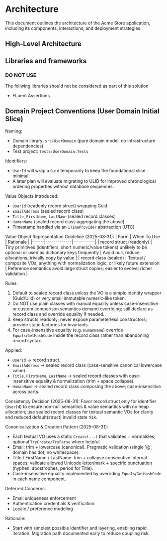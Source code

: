 # Architecture

This document outlines the architecture of the Acme Store application, including its components, interactions, and deployment strategies.

## High-Level Architecture



## Libraries and frameworks

### DO NOT USE
The follwing libraries should not be considered as part of this solution
- FLuent Assertions

## Domain Project Conventions (User Domain Initial Slice)
Naming:
- Domain library: `src/UserDomain` (pure domain model, no infrastructure dependencies)
- Test project: `tests/UserDomain.Tests`

Identifiers:
- `UserId` will wrap a `Guid` temporarily to keep the foundational slice minimal.
- A later plan will evaluate migrating to ULID for improved chronological ordering properties without database sequences.

Value Objects Introduced:
- `UserId` (readonly record struct) wrapping Guid
- `EmailAddress` (sealed record class)
- `Title`, `FirstName`, `LastName` (sealed record classes)
- `HumanName` (sealed record class aggregating the above)
- Timestamp handled via an `ITimeProvider` abstraction (UTC)

Value Object Representation Guideline (2025-08-31):
| Form | When To Use | Rationale |
|------|-------------|-----------|
| record struct (readonly) | Tiny primitives (identifiers, short numeric/value tokens) unlikely to be optional or used as dictionary keys frequently | Avoid null, reduce allocations, trivially copy by value |
| record class (sealed) | Textual / composite VOs, anything with normalization logic, or likely future extension | Reference semantics avoid large struct copies; easier to evolve; richer validation |

Rules:
1. Default to sealed record class unless the VO is a simple identity wrapper (Guid/Ulid) or very small immutable numeric-like token.
2. Do NOT use plain classes with manual equality unless case-insensitive or custom comparison semantics demand overriding; still declare as record class and override equality if needed.
3. Keep structs readonly; never expose parameterless constructors; provide static factories for invariants.
4. For case-insensitive equality (e.g. `HumanName`) override `Equals`/`GetHashCode` inside the record class rather than abandoning record syntax.

Applied:
* `UserId` → record struct.
* `EmailAddress` → sealed record class (case-sensitive canonical lowercase value).
* `Title`, `FirstName`, `LastName` → sealed record classes with case-insensitive equality & normalization (trim + space collapse).
* `HumanName` → sealed record class composing the above; case-insensitive across parts.

Consistency Decision (2025-08-31): Favor record struct only for identifier (`UserId`) to ensure non-null semantics & value semantics with no heap allocation; use sealed record classes for textual semantic VOs for clarity and reduced default(struct) invalid state risk.

Canonicalization & Creation Pattern (2025-08-31):
* Each textual VO uses a static `Create(...)` that validates + normalizes; optional `TryCreate/TryParse` where helpful.
* Email: trim + lowercase (canonical). Pragmatic validation (single '@', domain has dot, no whitespace).
* Title / FirstName / LastName: trim + collapse consecutive internal spaces; validate allowed Unicode letter/mark + specific punctuation (hyphen, apostrophes, period for Title).
* Case-insensitive equality implemented by overriding `Equals`/`GetHashCode` in each name component.

Deferred Concerns:
- Email uniqueness enforcement
- Authentication credentials & verification
- Locale / preference modeling

Rationale:
- Start with simplest possible identifier and layering, enabling rapid iteration. Migration path documented early to reduce coupling risk.